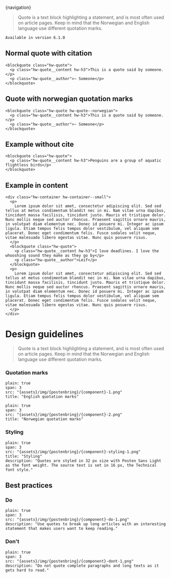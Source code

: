 


{navigation}


> Quote is a text block highlighting a statement, and is most often used on article pages. Keep in mind that the Norwegian and English language use different quotation marks.



```hint
Available in version 6.1.0
```

## Normal quote with citation

```html|plain,light
<blockquote class="hw-quote">
  <p class="hw-quote__content hw-h3">This is a quote said by someone.</p>
  <p class="hw-quote__author">– Someone</p>
</blockquote>
```


## Quote with norwegian quotation marks

```html|plain,light
<blockquote class="hw-quote hw-quote--norwegian">
  <p class="hw-quote__content hw-h3">This is a quote said by someone.</p>
  <p class="hw-quote__author">– Someone</p>
</blockquote>
```

## Example without cite

```html|plain,light
<blockquote class="hw-quote">
  <p class="hw-quote__content hw-h3">Penguins are a group of aquatic flightless birds</p>
</blockquote>
```

## Example in content

```html|plain,light
<div class="hw-container hw-container--small">
  <p>
    Lorem ipsum dolor sit amet, consectetur adipiscing elit. Sed sed tellus at metus condimentum blandit nec in mi. Nam vitae urna dapibus, tincidunt massa facilisis, tincidunt justo. Mauris et tristique dolor. Nunc mollis neque sed auctor rhoncus. Praesent sagittis ornare mauris, in volutpat diam elementum nec. Donec id posuere mi. Integer ac ipsum ligula. Etiam tempus felis tempus dolor vestibulum, vel aliquam sem placerat. Donec eget condimentum felis. Fusce sodales velit neque, vitae malesuada libero egestas vitae. Nunc quis posuere risus.
  </p>
  <blockquote class="hw-quote">
    <p class="hw-quote__content hw-h3">I love deadlines. I love the whooshing sound they make as they go by</p>
    <p class="hw-quote__author">Leif</p>
  </blockquote>
  <p>
    Lorem ipsum dolor sit amet, consectetur adipiscing elit. Sed sed tellus at metus condimentum blandit nec in mi. Nam vitae urna dapibus, tincidunt massa facilisis, tincidunt justo. Mauris et tristique dolor. Nunc mollis neque sed auctor rhoncus. Praesent sagittis ornare mauris, in volutpat diam elementum nec. Donec id posuere mi. Integer ac ipsum ligula. Etiam tempus felis tempus dolor vestibulum, vel aliquam sem placerat. Donec eget condimentum felis. Fusce sodales velit neque, vitae malesuada libero egestas vitae. Nunc quis posuere risus.
  </p>
</div>
```








# Design guidelines

> Quote is a text block highlighting a statement, and is most often used on article pages. Keep in mind that the Norwegian and English language use different quotation marks.






### Quotation marks
```image
plain: true
span: 3
src: "{assets}/img/{postenbring}/{component}-1.png"
title: "English quotation marks"
```
```image
plain: true
span: 3
src: "{assets}/img/{postenbring}/{component}-2.png"
title: "Norwegian quotation marks"
```






### Styling
```image
plain: true
span: 3
src: "{assets}/img/{postenbring}/{component}-styling-1.png"
title: "Styling"
description: "Quotes are styled in 32 px size with Posten Sans Light as the font weight. The source text is set in 16 px, the Technical font style."
```







## Best practices

### Do

```image
plain: true
span: 3
src: "{assets}/img/{postenbring}/{component}-do-1.png"
description: "Use quotes to break up long articles with an interesting statement that makes users want to keep reading."
```


### Don't
  
```image
plain: true
span: 3
src: "{assets}/img/{postenbring}/{component}-dont-1.png"
description: "Do not quote complete paragraphs and long texts as it gets hard to read."
```